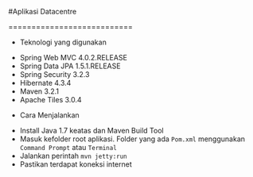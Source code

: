 #Aplikasi Datacentre

===========================

* Teknologi yang digunakan
- Spring Web MVC 4.0.2.RELEASE
- Spring Data JPA 1.5.1.RELEASE
- Spring Security 3.2.3
- Hibernate 4.3.4
- Maven 3.2.1
- Apache Tiles 3.0.4

* Cara Menjalankan
- Install Java 1.7 keatas dan Maven Build Tool
- Masuk kefolder root aplikasi. Folder yang ada <code>Pom.xml</code> menggunakan <code>Command Prompt</code> atau <code>Terminal</code>
- Jalankan perintah <code>mvn jetty:run</code>
- Pastikan terdapat koneksi internet

